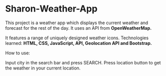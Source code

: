 # Sharon-Weather-App
This project is a weather app which displays the current weather and forecast for the rest of the day. 
It uses an API from **OpenWeatherMap.**

It features a range of uniquely designed weather icons.
Technologies learned: **HTML, CSS, JavaScript, API, Geolocation API and Bootstrap.**

How to use:

Input city in the search bar and press SEARCH.
Press location button to get the weather in your current location.

